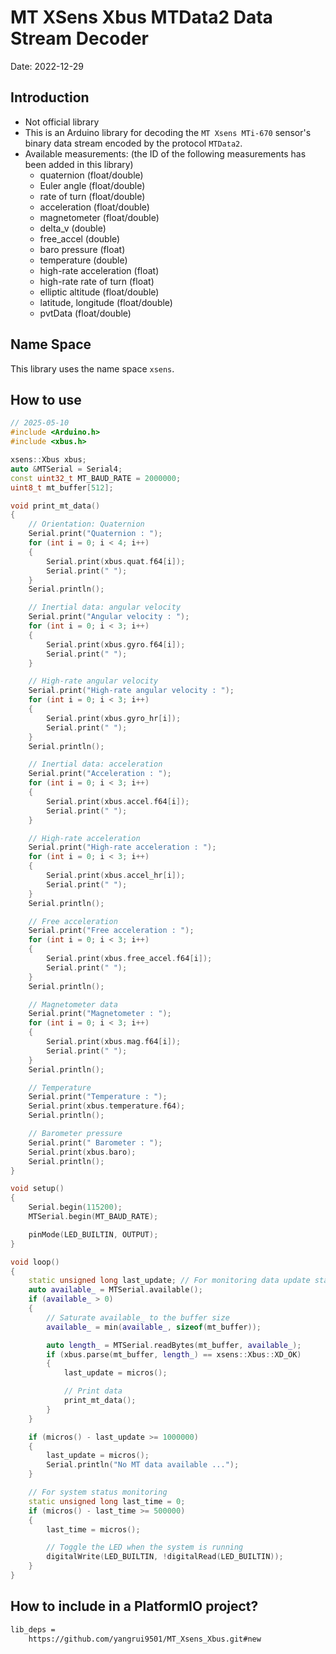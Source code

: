 # MT XSens Xbus MTData2 Data Stream Decoder

Date: 2022-12-29

## Introduction

- Not official library
- This is an Arduino library for decoding the `MT Xsens MTi-670` sensor's binary data stream encoded by the protocol `MTData2`.
- Available measurements: (the ID of the following measurements has been added in this library)
  - quaternion (float/double)
  - Euler angle (float/double)
  - rate of turn (float/double)
  - acceleration (float/double)
  - magnetometer (float/double)
  - delta_v (double)
  - free_accel (double)
  - baro pressure (float)
  - temperature (double)
  - high-rate acceleration (float)
  - high-rate rate of turn (float)
  - elliptic altitude (float/double)
  - latitude, longitude (float/double)
  - pvtData (float/double)

## Name Space

This library uses the name space `xsens`.

## How to use

```cpp
// 2025-05-10
#include <Arduino.h>
#include <xbus.h>

xsens::Xbus xbus;
auto &MTSerial = Serial4;
const uint32_t MT_BAUD_RATE = 2000000;
uint8_t mt_buffer[512];

void print_mt_data()
{
	// Orientation: Quaternion
	Serial.print("Quaternion : ");
	for (int i = 0; i < 4; i++)
	{
		Serial.print(xbus.quat.f64[i]);
		Serial.print(" ");
	}
	Serial.println();

	// Inertial data: angular velocity
	Serial.print("Angular velocity : ");
	for (int i = 0; i < 3; i++)
	{
		Serial.print(xbus.gyro.f64[i]);
		Serial.print(" ");
	}

	// High-rate angular velocity
	Serial.print("High-rate angular velocity : ");
	for (int i = 0; i < 3; i++)
	{
		Serial.print(xbus.gyro_hr[i]);
		Serial.print(" ");
	}
	Serial.println();

	// Inertial data: acceleration
	Serial.print("Acceleration : ");
	for (int i = 0; i < 3; i++)
	{
		Serial.print(xbus.accel.f64[i]);
		Serial.print(" ");
	}

	// High-rate acceleration
	Serial.print("High-rate acceleration : ");
	for (int i = 0; i < 3; i++)
	{
		Serial.print(xbus.accel_hr[i]);
		Serial.print(" ");
	}
	Serial.println();

	// Free acceleration
	Serial.print("Free acceleration : ");
	for (int i = 0; i < 3; i++)
	{
		Serial.print(xbus.free_accel.f64[i]);
		Serial.print(" ");
	}
	Serial.println();

	// Magnetometer data
	Serial.print("Magnetometer : ");
	for (int i = 0; i < 3; i++)
	{
		Serial.print(xbus.mag.f64[i]);
		Serial.print(" ");
	}
	Serial.println();

	// Temperature
	Serial.print("Temperature : ");
	Serial.print(xbus.temperature.f64);
	Serial.println();

	// Barometer pressure
	Serial.print(" Barometer : ");
	Serial.print(xbus.baro);
	Serial.println();
}

void setup()
{
	Serial.begin(115200);
	MTSerial.begin(MT_BAUD_RATE);

	pinMode(LED_BUILTIN, OUTPUT);
}

void loop()
{
	static unsigned long last_update; // For monitoring data update status
	auto available_ = MTSerial.available();
	if (available_ > 0)
	{
		// Saturate available_ to the buffer size
		available_ = min(available_, sizeof(mt_buffer));

		auto length_ = MTSerial.readBytes(mt_buffer, available_);
		if (xbus.parse(mt_buffer, length_) == xsens::Xbus::XD_OK)
		{
			last_update = micros();

			// Print data
			print_mt_data();
		}
	}

	if (micros() - last_update >= 1000000)
	{
		last_update = micros();
		Serial.println("No MT data available ...");
	}

	// For system status monitoring
	static unsigned long last_time = 0;
	if (micros() - last_time >= 500000)
	{
		last_time = micros();

		// Toggle the LED when the system is running
		digitalWrite(LED_BUILTIN, !digitalRead(LED_BUILTIN));
	}
}
```

## How to include in a PlatformIO project?

```bash
lib_deps = 
    https://github.com/yangrui9501/MT_Xsens_Xbus.git#new
```